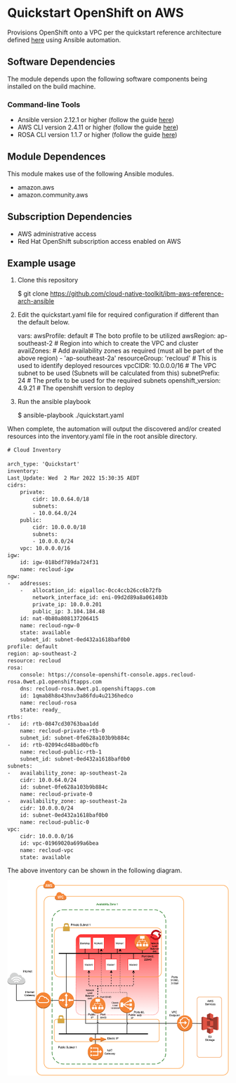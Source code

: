 # Quickstart OpenShift on AWS

Provisions OpenShift onto a VPC per the quickstart reference architecture defined [here](https://github.com/cloud-native-toolkit/automation-solutions/blob/aws-ref-arch-entry/architectures/awscloud.md) using Ansible automation.

## Software Dependencies

The module depends upon the following software components being installed on the build machine.

### Command-line Tools

- Ansible version 2.12.1 or higher (follow the guide [here](https://docs.ansible.com/ansible/latest/installation_guide/intro_installation.html))
- AWS CLI version 2.4.11 or higher (follow the guide [here](https://docs.aws.amazon.com/cli/latest/userguide/cli-chap-welcome.html))
- ROSA CLI version 1.1.7 or higher (follow the guide [here](https://docs.openshift.com/rosa/rosa_getting_started/rosa-installing-rosa.html))

## Module Dependences

This module makes use of the following Ansible modules.

- amazon.aws
- amazon.community.aws

## Subscription Dependencies

- AWS administrative access
- Red Hat OpenShift subscription access enabled on AWS

## Example usage

1. Clone this repository

    $ git clone https://github.com/cloud-native-toolkit/ibm-aws-reference-arch-ansible

1. Edit the quickstart.yaml file for required configuration if different than the default below.


    vars:
        awsProfile: default         # The boto profile to be utilized
        awsRegion: ap-southeast-2   # Region into which to create the VPC and cluster
        availZones:                 # Add availability zones as required (must all be part of the above region)
        - 'ap-southeast-2a'
        resourceGroup: 'recloud'    # This is used to identify deployed resources
        vpcCIDR: 10.0.0.0/16        # The VPC subnet to be used (Subnets will be calculated from this)
        subnetPrefix: 24            # The prefix to be used for the required subnets
        openshift_version: 4.9.21   # The openshift version to deploy

1. Run the ansible playbook

    $ ansible-playbook ./quickstart.yaml

When complete, the automation will output the discovered and/or created resources into the inventory.yaml file in the root ansible directory.

    # Cloud Inventory

    arch_type: 'Quickstart'
    inventory:
    Last_Update: Wed  2 Mar 2022 15:30:35 AEDT
    cidrs:
        private:
            cidr: 10.0.64.0/18
            subnets:
            - 10.0.64.0/24
        public:
            cidr: 10.0.0.0/18
            subnets:
            - 10.0.0.0/24
        vpc: 10.0.0.0/16
    igw:
        id: igw-018bdf789da724f31
        name: recloud-igw
    ngw:
    -   addresses:
        -   allocation_id: eipalloc-0cc4ccb26cc6b72fb
            network_interface_id: eni-09d2d89a8a061403b
            private_ip: 10.0.0.201
            public_ip: 3.104.184.48
        id: nat-0b80a808137206415
        name: recloud-ngw-0
        state: available
        subnet_id: subnet-0ed432a1618baf0b0
    profile: default
    region: ap-southeast-2
    resource: recloud
    rosa:
        console: https://console-openshift-console.apps.recloud-rosa.0wet.p1.openshiftapps.com
        dns: recloud-rosa.0wet.p1.openshiftapps.com
        id: 1qmab8h8o43hnv3a86fdu4u2136hedco
        name: recloud-rosa
        state: ready_
    rtbs:
    -   id: rtb-0847cd30763baa1dd
        name: recloud-private-rtb-0
        subnet_id: subnet-0fe628a103b9b884c
    -   id: rtb-02094cd48bad0bcfb
        name: recloud-public-rtb-1
        subnet_id: subnet-0ed432a1618baf0b0
    subnets:
    -   availability_zone: ap-southeast-2a
        cidr: 10.0.64.0/24
        id: subnet-0fe628a103b9b884c
        name: recloud-private-0
    -   availability_zone: ap-southeast-2a
        cidr: 10.0.0.0/24
        id: subnet-0ed432a1618baf0b0
        name: recloud-public-0
    vpc:
        cidr: 10.0.0.0/16
        id: vpc-01969020a699a6bea
        name: recloud-vpc
        state: available


The above inventory can be shown in the following diagram.

![Quickstart AWS OpenShift Architecture](../static/qs-arch.png)
